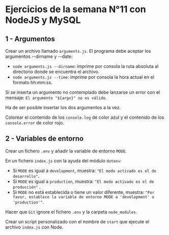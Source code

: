 # Ejercicios de la semana N°11 con NodeJS y MySQL

## 1 - Argumentos
Crear un archivo llamado `arguments.js`. El programa debe aceptar los argumentos --dirname y --date:
- `node arguments.js --dirname`: imprime por consola la ruta absoluta al directorio donde se encuentra el archivo.
- `node arguments.js --time`: imprime por consola la hora actual en el formato hh:mm:ss.

Si se inserta un argumento no contemplado debe lanzarse un error con el mensaje: `El argumento "${argv}" no es válido`.

Ha de ser posible insertar los dos argumentos a la vez.

Colorear el contenido de los `console.log` de color azul y el contenido de los `console.error` de color rojo.

## 2 - Variables de entorno
Crear un fichero `.env` y añadir la variable de entorno `MODE`.

En un fichero `index.js` con la ayuda del módulo `dotenv`:
- Si `MODE` es igual a `development`, muestra: `"El modo activado es el de desarrollo"`.
- Si `MODE` es igual a `production`, muestra: `"El modo activado es el de producción"` .
- Si `MODE` no está establecida o tiene un valor diferente, muestra: `"Por favor, establece la variable de entorno MODE a 'development' o 'production'"`.

Hacer que `Git` ignore el fichero `.env` y la carpeta `node_modules`.

Crear un script personalizado con el nombre de `start` que ejecute el archivo `index.js` con Node. 
